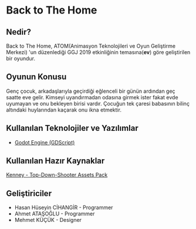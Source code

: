 # Back to The Home

## Nedir?

Back to The Home, ATOM(Animasyon Teknolojileri ve Oyun Geliştirme Merkezi) 'un düzenlediği GGJ 2019 etkinliğinin temasına(**ev**) göre geliştirilen bir oyundur.

## Oyunun Konusu

Genç çocuk, arkadaşlarıyla geçirdiği eğlenceli bir günün ardından geç saatte eve gelir. Kimseyi uyandırmadan odasına girmek ister fakat evde uyumayan ve onu bekleyen birisi vardır. Çocuğun tek çaresi babasının bilinç altındaki huylarından kaçarak onu ikna etmektir.

## Kullanılan Teknolojiler ve Yazılımlar

+ [Godot Engine (GDScript)](https://godotengine.org/)

## Kullanılan Hazır Kaynaklar

[Kenney - Top-Down-Shooter Assets Pack](https://www.kenney.nl/assets/topdown-shooter)

## Geliştiriciler

+ Hasan Hüseyin CİHANGİR - Programmer
+ Ahmet ATAŞOĞLU - Programmer
+ Mehmet KÜÇÜK - Designer


